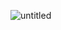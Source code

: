 ![untitled](https://github.com/BBRRE/Macropad/assets/137724145/89a37fad-1683-481a-aa15-e4c6c2df3d98)
